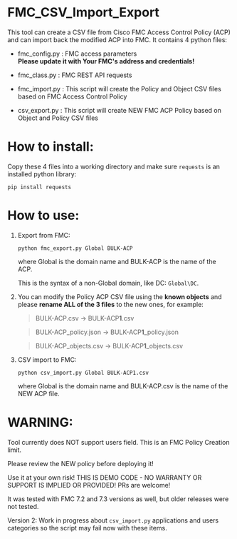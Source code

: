 # FMC_CSV_Import_Export


This tool can create a CSV file from Cisco FMC Access Control Policy (ACP)  
and can import back the modified ACP into FMC. It contains 4 python files: 

- fmc_config.py : FMC access parameters  
   **Please update it with Your FMC's address and credentials!**
                
- fmc_class.py  : FMC REST API requests

- fmc_import.py : This script will create the Policy and Object CSV files based on FMC Access Control Policy

- csv_export.py : This script will create NEW FMC ACP Policy based on Object and Policy CSV files 

# How to install:

  Copy these 4 files into a working directory and make sure `requests` is an installed python library:
  
  `pip install requests`

# How to use:

1.  Export from FMC:

    `python fmc_export.py Global BULK-ACP`

    where Global is the domain name and BULK-ACP is the name of the ACP.

    This is the syntax of a non-Global domain, like DC:  `Global\DC`.


2. You can modify the Policy ACP CSV file using the **known objects** and please **rename ALL of the 3 files** to the new ones, for example:

   > BULK-ACP.csv         -> BULK-ACP**1**.csv 
 
   > BULK-ACP_policy.json  -> BULK-ACP**1**_policy.json
  
   > BULK-ACP_objects.csv -> BULK-ACP**1**_objects.csv 
  
  
3.  CSV import to FMC:

    `python csv_import.py Global BULK-ACP1.csv`
    
    where Global is the domain name and BULK-ACP.csv is the name of the NEW ACP file.
    
    

# WARNING: 

Tool currently does NOT support users field. This is an FMC Policy Creation limit.

Please review the NEW policy before deploying it!
    
Use it at your own risk! THIS IS DEMO CODE - NO WARRANTY OR SUPPORT IS IMPLIED OR PROVIDED!
PRs are welcome! 
    
It was tested with FMC 7.2 and 7.3 versions as well, but older releases were not tested. 

Version 2: 
Work in progress about `csv_import.py` applications and users categories so the script may fail now with these items.  
    

